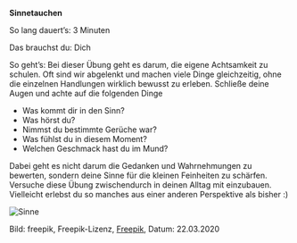 **Sinnetauchen**

So lang dauert’s: 3 Minuten

Das brauchst du: Dich 

So geht’s: Bei dieser Übung geht es darum, die eigene Achtsamkeit zu schulen. Oft sind wir abgelenkt und machen viele Dinge gleichzeitig, ohne die einzelnen Handlungen wirklich bewusst zu erleben. Schließe deine Augen und achte auf die folgenden Dinge 
- Was kommt dir in den Sinn?
- Was hörst du?
- Nimmst du bestimmte Gerüche war?
- Was fühlst du in diesem Moment?
- Welchen Geschmack hast du im Mund?

Dabei geht es nicht darum die Gedanken und Wahrnehmungen zu bewerten, sondern deine Sinne für die kleinen Feinheiten zu schärfen. Versuche diese Übung zwischendurch in deinen Alltag mit einzubauen. Vielleicht erlebst du so manches aus einer anderen Perspektive als bisher :) 

![Sinne](https://image.freepik.com/vektoren-kostenlos/fuenf-sinne-ikonen_23-2147537613.jpg)

Bild: freepik, Freepik-Lizenz, [Freepik](https://de.freepik.com/vektoren-kostenlos/fuenf-sinne-ikonen_837465.htm#page=1&query=sinne&position=4), Datum: 22.03.2020
